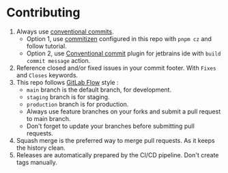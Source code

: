 # Contributing

1. Always use [conventional commits](https://www.conventionalcommits.org/en/v1.0.0/#specification).
    - Option 1, use [commitizen](https://github.com/commitizen/cz-cli) configured in this repo
      with `pnpm cz` and follow tutorial.
    - Option 2,
      use [Conventional commit](https://github.com/lppedd/idea-conventional-commit/tree/master)
      plugin for jetbrains ide with `build commit message` action.
2. Reference closed and/or fixed issues in your commit footer. With `Fixes` and `Closes` keywords.
3. This repo
   follows [GitLab Flow](https://gdevops.gitlab.io/tuto_git/formations/flows/gitlab/gitlab.html#)
   style :
    - `main` branch is the default branch, for development.
    - `staging` branch is for staging.
    - `production` branch is for production.
    - Always use feature branches on your forks and submit a pull request to main branch.
    - Don't forget to update your branches before submitting pull requests.
4. Squash merge is the preferred way to merge pull requests. As it keeps the history clean.
5. Releases are automatically prepared by the CI/CD pipeline. Don't create tags manually.

